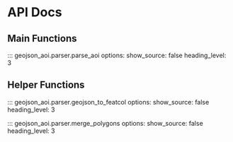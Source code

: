 # API Docs

## Main Functions

::: geojson_aoi.parser.parse_aoi
options:
show_source: false
heading_level: 3

## Helper Functions

::: geojson_aoi.parser.geojson_to_featcol
options:
show_source: false
heading_level: 3

::: geojson_aoi.parser.merge_polygons
options:
show_source: false
heading_level: 3
